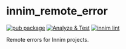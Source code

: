 # innim_remote_error

[![pub package](https://img.shields.io/pub/v/innim_remote_error)](https://pub.dartlang.org/packages/innim_remote_error)
[![Analyze & Test](https://github.com/Innim/flutter_remote_error/actions/workflows/dart.yml/badge.svg?branch=master)](https://github.com/Innim/flutter_remote_error/actions/workflows/dart.yml)
[![innim lint](https://img.shields.io/badge/style-innim_lint-40c4ff.svg)](https://pub.dev/packages/innim_lint)

Remote errors for Innim projects.
